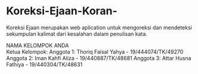 # Koreksi-Ejaan-Koran-
Koreksi Ejaan merupakan web aplication untuk mengoreksi dan mendeteksi sekumpulan kalimat dari kesalahan dalam penulisan kata.

NAMA KELOMPOK ANDA <br/>
Ketua Kelompok: 
Anggota 1: Thoriq Faisal Yahya - 19/444074/TK/49270
Anggota 2: Iman Kahfi Aliza - 19/440887/TK/48681
Anggota 3: Attar Husna Fathiya - 19/440304/TK/48631
